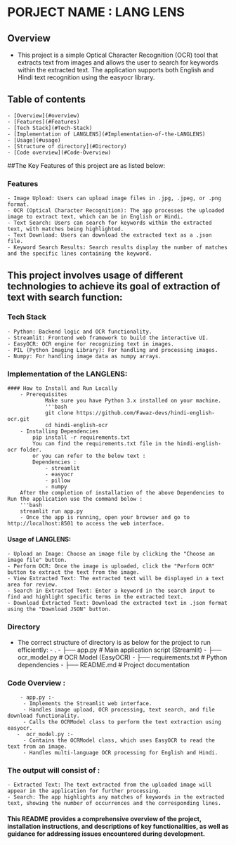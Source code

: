 # PORJECT NAME : LANG LENS

## Overview

 - This project is a simple Optical Character Recognition (OCR) tool that extracts text from images 
    and allows the user to search for keywords within the extracted text.
    The application supports both English and Hindi text recognition using the easyocr library.

## Table of contents
    - [Overview](#overview)
    - [Features](#Features)
    - [Tech Stack](#Tech-Stack)
    - [Implementation of LANGLENS](#Implementation-of-the-LANGLENS)
    - [Usage](#usage)
    - [Structure of directory](#Directory)
    - [Code overview](#Code-Overview)
##The Key Features  of this project are as listed below:
### Features
    - Image Upload: Users can upload image files in .jpg, .jpeg, or .png format.
    - OCR (Optical Character Recognition): The app processes the uploaded image to extract text, which can be in English or Hindi.
    - Text Search: Users can search for keywords within the extracted text, with matches being highlighted.
    - Text Download: Users can download the extracted text as a .json file.
    - Keyword Search Results: Search results display the number of matches and the specific lines containing the keyword.

## This project involves usage of different technologies to achieve its goal of extraction of text with search function:
### Tech Stack
    - Python: Backend logic and OCR functionality.
    - Streamlit: Frontend web framework to build the interactive UI.
    - EasyOCR: OCR engine for recognizing text in images.
    - PIL (Python Imaging Library): For handling and processing images.
    - Numpy: For handling image data as numpy arrays.

### Implementation of the LANGLENS:
    #### How to Install and Run Locally
        - Prerequisites
                Make sure you have Python 3.x installed on your machine.
                '''bash
                git clone https://github.com/Fawaz-devs/hindi-english-ocr.git
                cd hindi-english-ocr
        - Installing Dependencies
            pip install -r requirements.txt
            You can find the requirements.txt file in the hindi-english-ocr folder.
            or you can refer to the below text :
            Dependencies :
                - streamlit
                - easyocr
                - pillow
                - numpy
        After the completion of installation of the above Dependencies to Run the application use the command below :
        '''bash
        streamlit run app.py 
        - Once the app is running, open your browser and go to http://localhost:8501 to access the web interface.

#### Usage of LANGLENS:
    - Upload an Image: Choose an image file by clicking the "Choose an image file" button.
    - Perform OCR: Once the image is uploaded, click the "Perform OCR" button to extract the text from the image.
    - View Extracted Text: The extracted text will be displayed in a text area for review.
    - Search in Extracted Text: Enter a keyword in the search input to find and highlight specific terms in the extracted text.
    - Download Extracted Text: Download the extracted text in .json format using the "Download JSON" button.

### Directory
 - The correct structure of directory is as below for the project to run efficiently:
       -  .
        - ├── app.py               # Main application script (Streamlit)
        - ├── ocr_model.py         # OCR Model (EasyOCR)
        - ├── requirements.txt     # Python dependencies
        - ├── README.md            # Project documentation

### Code Overview :
        - app.py :-
         - Implements the Streamlit web interface.
         - Handles image upload, OCR processing, text search, and file download functionality.
         - Calls the OCRModel class to perform the text extraction using easyocr.
       -  ocr_model.py :-
         - Contains the OCRModel class, which uses EasyOCR to read the text from an image.
         - Handles multi-language OCR processing for English and Hindi.

### The output will consist of :
    - Extracted Text: The text extracted from the uploaded image will appear in the application for further processing.
    - Search: The app highlights any matches of keywords in the extracted text, showing the number of occurrences and the corresponding lines.

#### This README provides a comprehensive overview of the project, installation instructions, and descriptions of key functionalities, as well as guidance for addressing issues encountered during development.